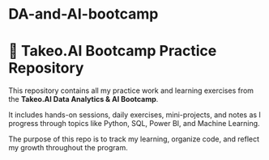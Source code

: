# DA-and-AI-bootcamp
# 🧠 Takeo.AI Bootcamp Practice Repository

This repository contains all my practice work and learning exercises from the **Takeo.AI Data Analytics & AI Bootcamp**.

It includes hands-on sessions, daily exercises, mini-projects, and notes as I progress through topics like Python, SQL, Power BI, and Machine Learning.

The purpose of this repo is to track my learning, organize code, and reflect my growth throughout the program.
